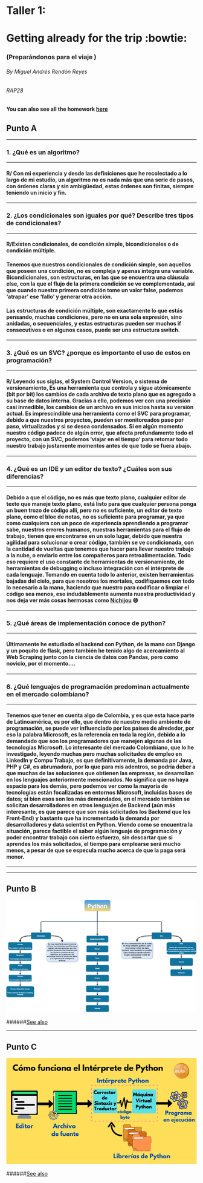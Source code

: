 # Taller 1: 
# **Getting already for the trip :bowtie:** 
### (Preparándonos para el viaje )
###### By Miguel Andrés Rendón Reyes
###### RAP28

**You can also see all the homework [here](https://docs.google.com/document/d/1b6KdiPJswO7qYDhLlZ92dqiDC8-TbNJHltn47W1nTJI/edit?usp=sharing)**
## Punto A
********
### 1.  ¿Qué es un algoritmo? 
********
#### R/ Con mi experiencia y desde las definiciones que he recolectado a lo largo de mi estudio, un algoritmo no es nada más que una serie de pasos, con órdenes claras y sin ambigüedad, estas órdenes son finitas, siempre teniendo un inicio y fin.
********
### 2. ¿Los condicionales son iguales por qué? Describe tres tipos de condicionales?
********
#### R/Existen condicionales, de condición simple, bicondicionales o de condición múltiple.
#### Tenemos que nuestros condicionales de condición simple, son aquellos que poseen una condición, no es compleja y apenas integra una variable. Bicondicionales, son estructuras, en las que se encuentra una cláusula else, con la que el flujo de la primera condición se ve complementada, así que cuando nuestra primera condición tome un valor false, podemos ‘atrapar’ ese ‘fallo’ y generar otra acción.
#### Las estructuras de condición múltiple, son exactamente lo que estás pensando, muchas condiciones, pero no en una sola expresión, sino anidadas, o secuenciales, y estas estructuras pueden ser muchos if consecutivos o en algunos casos, puede ser una estructura switch.
********
### 3. ¿Qué es un SVC? ¿porque es importante el uso de estos en programación?
********
#### R/ Leyendo sus siglas, el System Control Version, o sistema de versionamiento,  Es una herramienta que controla y sigue atómicamente (bit por bit) los cambios de cada archivo de texto plano que es agregado a su base de datos interna. Gracias a ello, podemos ver con una precisión casi inmedible, los cambios de un archivo en sus inicios hasta su versión actual. Es imprescindible una herramienta como el SVC para programar, debido a que nuestros proyectos, pueden ser monitoreados paso por paso, virtualizados y si se desea condensados. Si en algún momento nuestro código padece de algún error, que afecta profundamente todo el proyecto, con un SVC, podemos ‘viajar en el tiempo’ para retomar todo nuestro trabajo justamente momentos antes de que todo se fuera abajo.
********
### 4. ¿Qué es un IDE y un editor de texto? ¿Cuáles son sus diferencias?
********
#### Debido a que el código, no es más que texto plano, cualquier editor de texto que maneje texto plano, está listo para que cualquier persona ponga un buen trozo de código allí, pero no es suficiente, un editor de texto plano, como el bloc de notas, no es suficiente para programar, ya que como cualquiera con un poco de experiencia aprendiendo a programar sabe, nuestros errores humanos, nuestras herramientas para el flujo de trabajo, tienen que encontrarse en un solo lugar, debido que nuestra agilidad para solucionar o crear código, también se ve condicionada, con la cantidad de vueltas que tenemos que hacer para llevar nuestro trabajo a la nube, o enviarlo entre los compañeros para retroalimentación. Todo eso requiere el uso constante de herramientas de versionamiento, de herramientas de debugging o incluso integración con el intérprete de cada lenguaje. Tomando en cuenta todo lo anterior, existen herramientas bajadas del cielo, para que nosotros los mortales, codifiquemos con todo lo necesario a la mano, haciendo que nuestro para codificar o limpiar el código sea menos, eso indudablemente aumenta nuestra productividad y nos deja ver más cosas hermosas como [Nichijou](https://www10.animeflv.cc/anime/nichijou "Nichijou") :smile:
********
### 5. ¿Qué áreas de implementación conoce de python?
********
#### Últimamente he estudiado el backend con Python, de la mano con Django y un poquito de flask, pero también he tenido algo de acercamiento al Web Scraping junto con la ciencia de datos con Pandas, pero como novicio, por el momento....
********
### 6. ¿Qué lenguajes de programación predominan actualmente en el mercado colombiano?
********
#### Tenemos que tener en cuenta algo de Colombia, y es que esta hace parte de Latinoamérica, es por ello, que dentro de nuestro medio ambiente de programación, se puede ver influenciado por los países de alrededor, por eso la palabra Microsoft, es la referencia en toda la región, debido a lo demandado que son los programadores que manejen algunas de las tecnologías Microsoft. Lo interesante del mercado Colombiano, que lo he investigado, leyendo muchas pero muchas solicitudes de empleo en LinkedIn y Compu Trabajo, es que definitivamente, la demanda por Java, PHP y C#, es abrumadora, por lo que para mis adentros, se podría deber a que muchas de las soluciones que obtienen las empresas, se desarrollan en los lenguajes anteriormente mencionados. No significa que no haya espacio para los demás, pero podemos ver como la mayoría de tecnologías están focalizadas en entornos Microsoft, incluidas bases de datos; si bien esos son los más demandados, en el mercado también se solicitan desarrolladores en otros lenguajes de Backend (aún más interesante, es que parece que son más solicitados los Backend que los Front-End) y bastante que ha incrementado la demanda por desarrolladores y data scientist en Python. Viendo como se encuentra la situación, parece factible el saber algún lenguaje de programación y poder encontrar trabajo con cierto esfuerzo, sin descartar que si aprendes los más solicitados, el tiempo para emplearse será mucho menos, a pesar de que se especula mucho acerca de que la paga será menor.
********
********

## Punto B
![python_scope](https://github.com/u-m-i/SENA_tasks/blob/master/taller_1_viaje/python_scope.png?raw=true)

######[See also](https://github.com/u-m-i/SENA_tasks/blob/master/taller_1_viaje/python_scope.png?raw=true)
********
## Punto C
![how_python](https://github.com/u-m-i/SENA_tasks/blob/master/taller_1_viaje/python_work.png?raw=true)

######[See also](https://github.com/u-m-i/SENA_tasks/blob/master/taller_1_viaje/python_work.png?raw=true)
